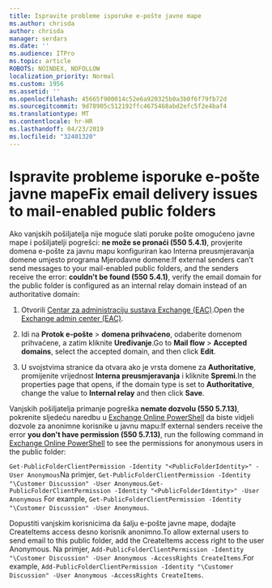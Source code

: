 ```yaml
---
title: Ispravite probleme isporuke e-pošte javne mape
ms.author: chrisda
author: chrisda
manager: serdars
ms.date: ''
ms.audience: ITPro
ms.topic: article
ROBOTS: NOINDEX, NOFOLLOW
localization_priority: Normal
ms.custom: 1956
ms.assetid: ''
ms.openlocfilehash: 45665f900014c52e6a920325b0a3b0f6f79fb72d
ms.sourcegitcommit: 9d78905c512192ffc4675468abd2efc5f2e4baf4
ms.translationtype: MT
ms.contentlocale: hr-HR
ms.lasthandoff: 04/23/2019
ms.locfileid: "32401320"
---
```

# <a name="fix-email-delivery-issues-to-mail-enabled-public-folders"></a><span data-ttu-id="b63f4-102">Ispravite probleme isporuke e-pošte javne mape</span><span class="sxs-lookup"><span data-stu-id="b63f4-102">Fix email delivery issues to mail-enabled public folders</span></span>

<span data-ttu-id="b63f4-103">Ako vanjskih pošiljatelja nije moguće slati poruke pošte omogućeno javne mape i pošiljatelji pogrešci: **ne može se pronaći (550 5.4.1)**, provjerite domena e-pošte za javnu mapu konfiguriran kao Interna preusmjeravanja domene umjesto programa Mjerodavne domene:</span><span class="sxs-lookup"><span data-stu-id="b63f4-103">If external senders can't send messages to your mail-enabled public folders, and the senders receive the error: **couldn't be found (550 5.4.1)**, verify the email domain for the public folder is configured as an internal relay domain instead of an authoritative domain:</span></span>

1. <span data-ttu-id="b63f4-104">Otvorili [Centar za administraciju sustava Exchange (EAC)](https://docs.microsoft.com/Exchange/exchange-admin-center).</span><span class="sxs-lookup"><span data-stu-id="b63f4-104">Open the [Exchange admin center (EAC)](https://docs.microsoft.com/Exchange/exchange-admin-center).</span></span>

2. <span data-ttu-id="b63f4-105">Idi na **Protok e-pošte** \> **domena prihvaćeno**, odaberite domenom prihvaćene, a zatim kliknite **Uređivanje**.</span><span class="sxs-lookup"><span data-stu-id="b63f4-105">Go to **Mail flow** \> **Accepted domains**, select the accepted domain, and then click **Edit**.</span></span>

3. <span data-ttu-id="b63f4-106">U svojstvima stranice da otvara ako je vrsta domene za **Authoritative**, promijenite vrijednost **Interna preusmjeravanja** i kliknite **Spremi**.</span><span class="sxs-lookup"><span data-stu-id="b63f4-106">In the properties page that opens, if the domain type is set to **Authoritative**, change the value to **Internal relay** and then click **Save**.</span></span>

<span data-ttu-id="b63f4-107">Vanjskih pošiljatelja primanje pogreška **nemate dozvolu (550 5.7.13)**, pokrenite sljedeću naredbu u [Exchange Online PowerShell](https://docs.microsoft.com/powershell/exchange/exchange-online/connect-to-exchange-online-powershell/connect-to-exchange-online-powershell) da biste vidjeli dozvole za anonimne korisnike u javnu mapu:</span><span class="sxs-lookup"><span data-stu-id="b63f4-107">If external senders receive the error **you don't have permission (550 5.7.13)**, run the following command in [Exchange Online PowerShell](https://docs.microsoft.com/powershell/exchange/exchange-online/connect-to-exchange-online-powershell/connect-to-exchange-online-powershell) to see the permissions for anonymous users in the public folder:</span></span>

<span data-ttu-id="b63f4-108">`Get-PublicFolderClientPermission -Identity "<PublicFolderIdentity>" -User Anonymous`Na primjer, `Get-PublicFolderClientPermission -Identity "\Customer Discussion" -User Anonymous`.</span><span class="sxs-lookup"><span data-stu-id="b63f4-108">`Get-PublicFolderClientPermission -Identity "<PublicFolderIdentity>" -User Anonymous` For example, `Get-PublicFolderClientPermission -Identity "\Customer Discussion" -User Anonymous`.</span></span>

<span data-ttu-id="b63f4-109">Dopustiti vanjskim korisnicima da šalju e-pošte javne mape, dodajte CreateItems access desno korisnik anonimno.</span><span class="sxs-lookup"><span data-stu-id="b63f4-109">To allow external users to send email to this public folder, add the CreateItems access right to the user Anonymous.</span></span> <span data-ttu-id="b63f4-110">Na primjer, `Add-PublicFolderClientPermission -Identity "\Customer Discussion" -User Anonymous -AccessRights CreateItems`.</span><span class="sxs-lookup"><span data-stu-id="b63f4-110">For example, `Add-PublicFolderClientPermission -Identity "\Customer Discussion" -User Anonymous -AccessRights CreateItems`.</span></span>
